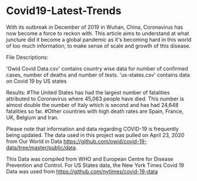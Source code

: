# Covid19-Latest-Trends

With its outbreak in December of 2019 in Wuhan, China, Coronavirus has now become a force 
to reckon with. This article aims to understand at what juncture did it become a global 
pandemic as it's becoming hard in this world of too much information, to make
sense of scale and growth of this disease.


File Descriptions:

'Owid Covid Data.csv' contains country wise data for number of confirmed cases, number of deaths
and number of tests.
'us-states.csv' contains data on Covid 19 by US states


Results:
#The United States has had the largest number of fatalities attributed to Coronavirus where 45,063 people have died. This number is almost double the number of Italy which is second and has had 24,648 fatalities so far.
#Other countries with high death rates are Spain, France, UK, Belgium and Iran.

Please note that information and data regarding COVID-19 is frequently being updated. 
The data used in this project was pulled on April 23, 2020 from Our World in 
Data https://github.com/owid/covid-19-data/tree/master/public/data. 

This Data was compiled from WHO and European Centre for Disease Prevention and Control.
For US States data, the New York Times Covid 19 Data was used from https://github.com/nytimes/covid-19-data
